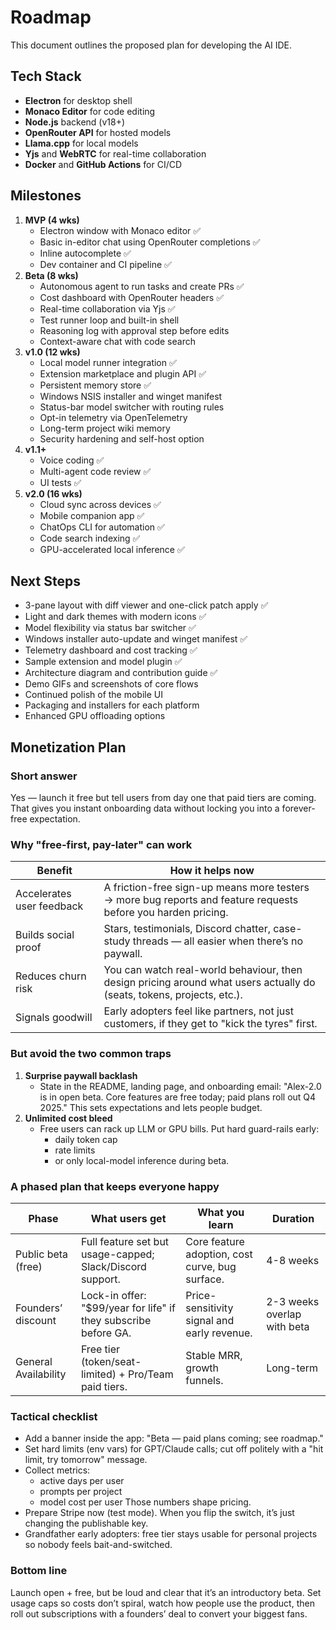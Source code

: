 # Roadmap

This document outlines the proposed plan for developing the AI IDE.

## Tech Stack

- **Electron** for desktop shell
- **Monaco Editor** for code editing
- **Node.js** backend (v18+)
- **OpenRouter API** for hosted models
- **Llama.cpp** for local models
- **Yjs** and **WebRTC** for real-time collaboration
- **Docker** and **GitHub Actions** for CI/CD

## Milestones

1. **MVP (4 wks)**
   - Electron window with Monaco editor ✅
   - Basic in-editor chat using OpenRouter completions ✅
   - Inline autocomplete ✅
   - Dev container and CI pipeline ✅
2. **Beta (8 wks)**
   - Autonomous agent to run tasks and create PRs ✅
   - Cost dashboard with OpenRouter headers ✅
   - Real-time collaboration via Yjs ✅
   - Test runner loop and built-in shell
   - Reasoning log with approval step before edits
   - Context-aware chat with code search
3. **v1.0 (12 wks)**
   - Local model runner integration ✅
   - Extension marketplace and plugin API ✅
   - Persistent memory store ✅
   - Windows NSIS installer and winget manifest
   - Status-bar model switcher with routing rules
   - Opt-in telemetry via OpenTelemetry
   - Long-term project wiki memory
   - Security hardening and self-host option
4. **v1.1+**
   - Voice coding ✅
   - Multi-agent code review ✅
   - UI tests ✅
5. **v2.0 (16 wks)**
   - Cloud sync across devices ✅
   - Mobile companion app ✅
   - ChatOps CLI for automation ✅
   - Code search indexing ✅
   - GPU-accelerated local inference ✅

## Next Steps

- 3-pane layout with diff viewer and one-click patch apply ✅
- Light and dark themes with modern icons ✅
- Model flexibility via status bar switcher ✅
- Windows installer auto-update and winget manifest ✅
- Telemetry dashboard and cost tracking ✅
- Sample extension and model plugin ✅
- Architecture diagram and contribution guide ✅
- Demo GIFs and screenshots of core flows
- Continued polish of the mobile UI
- Packaging and installers for each platform
- Enhanced GPU offloading options

## Monetization Plan

### Short answer

Yes — launch it free but tell users from day one that paid tiers are coming. That gives you instant onboarding data without locking you into a forever-free expectation.

### Why "free-first, pay-later" can work

| Benefit | How it helps now |
| --- | --- |
| Accelerates user feedback | A friction-free sign-up means more testers → more bug reports and feature requests before you harden pricing. |
| Builds social proof | Stars, testimonials, Discord chatter, case-study threads — all easier when there’s no paywall. |
| Reduces churn risk | You can watch real-world behaviour, then design pricing around what users actually do (seats, tokens, projects, etc.). |
| Signals goodwill | Early adopters feel like partners, not just customers, if they get to "kick the tyres" first. |

### But avoid the two common traps

1. **Surprise paywall backlash**
   - State in the README, landing page, and onboarding email:
     "Alex-2.0 is in open beta. Core features are free today; paid plans roll out Q4 2025."
     This sets expectations and lets people budget.
2. **Unlimited cost bleed**
   - Free users can rack up LLM or GPU bills. Put hard guard-rails early:
     - daily token cap
     - rate limits
     - or only local-model inference during beta.

### A phased plan that keeps everyone happy

| Phase | What users get | What you learn | Duration |
| --- | --- | --- | --- |
| Public beta (free) | Full feature set but usage-capped; Slack/Discord support. | Core feature adoption, cost curve, bug surface. | 4-8 weeks |
| Founders’ discount | Lock-in offer: "$99/year for life" if they subscribe before GA. | Price-sensitivity signal and early revenue. | 2-3 weeks overlap with beta |
| General Availability | Free tier (token/seat-limited) + Pro/Team paid tiers. | Stable MRR, growth funnels. | Long-term |

### Tactical checklist

- Add a banner inside the app: "Beta — paid plans coming; see roadmap."
- Set hard limits (env vars) for GPT/Claude calls; cut off politely with a "hit limit, try tomorrow" message.
- Collect metrics:
  - active days per user
  - prompts per project
  - model cost per user
  Those numbers shape pricing.
- Prepare Stripe now (test mode). When you flip the switch, it’s just changing the publishable key.
- Grandfather early adopters: free tier stays usable for personal projects so nobody feels bait-and-switched.

### Bottom line

Launch open + free, but be loud and clear that it’s an introductory beta. Set usage caps so costs don’t spiral, watch how people use the product, then roll out subscriptions with a founders’ deal to convert your biggest fans.
